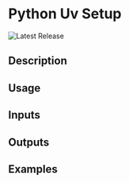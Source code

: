 # Python Uv Setup

![Latest Release](https://img.shields.io/github/v/release/p6m-actions/python-uv-setup?style=flat-square&label=Latest%20Release&color=blue)

## Description

## Usage

## Inputs

## Outputs

## Examples